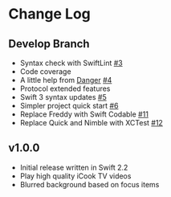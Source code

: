 # Change Log

## Develop Branch

* Syntax check with SwiftLint [#3](https://github.com/polydice/iCook-tvOS/pull/3)
* Code coverage
* A little help from [Danger](http://danger.systems/) [#4](https://github.com/polydice/iCook-tvOS/pull/4)
* Protocol extended features
* Swift 3 syntax updates [#5](https://github.com/polydice/iCook-tvOS/pull/5)
* Simpler project quick start [#6](https://github.com/polydice/iCook-tvOS/pull/6)
* Replace Freddy with Swift Codable [#11](https://github.com/polydice/iCook-tvOS/pull/11)
* Replace Quick and Nimble with XCTest [#12](https://github.com/polydice/iCook-tvOS/pull/12)

## v1.0.0

* Initial release written in Swift 2.2
* Play high quality iCook TV videos
* Blurred background based on focus items
